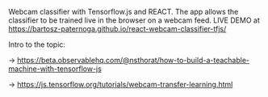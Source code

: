 Webcam classifier with Tensorflow.js and REACT. The app allows the classifier to be trained live in the browser on a webcam feed. LIVE DEMO at https://bartosz-paternoga.github.io/react-webcam-classifier-tfjs/


Intro to the topic:

-> https://beta.observablehq.com/@nsthorat/how-to-build-a-teachable-machine-with-tensorflow-js

-> https://js.tensorflow.org/tutorials/webcam-transfer-learning.html

